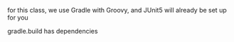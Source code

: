 for this class, we use Gradle with Groovy, and JUnit5 will already be set up for you

gradle.build has dependencies